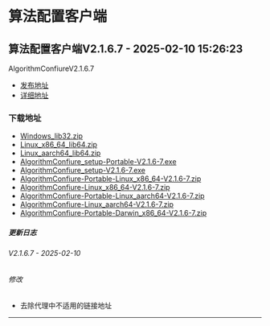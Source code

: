 # 算法配置客户端
## 算法配置客户端V2.1.6.7 - 2025-02-10 15:26:23
AlgorithmConfiureV2.1.6.7
*  [发布地址](https://github.com/jadehh/AlgorithmConfigUI/releases/tag/V2.1.6.7)
*  [详细地址](https://github.com/jadehh/jadehh_file/releases/tag/AlgorithmConfiureV2.1.6.7)
### 下载地址
* [Windows_lib32.zip](https://github.com/jadehh/jadehh_file/releases/download/AlgorithmConfiureV2.1.6.7/Windows_lib32.zip)
* [Linux_x86_64_lib64.zip](https://github.com/jadehh/jadehh_file/releases/download/AlgorithmConfiureV2.1.6.7/Linux_x86_64_lib64.zip)
* [Linux_aarch64_lib64.zip](https://github.com/jadehh/jadehh_file/releases/download/AlgorithmConfiureV2.1.6.7/Linux_aarch64_lib64.zip)
* [AlgorithmConfiure_setup-Portable-V2.1.6-7.exe](https://github.com/jadehh/jadehh_file/releases/download/AlgorithmConfiureV2.1.6.7/AlgorithmConfiure_setup-Portable-V2.1.6-7.exe)
* [AlgorithmConfiure_setup-V2.1.6-7.exe](https://github.com/jadehh/jadehh_file/releases/download/AlgorithmConfiureV2.1.6.7/AlgorithmConfiure_setup-V2.1.6-7.exe)
* [AlgorithmConfiure-Portable-Linux_x86_64-V2.1.6-7.zip](https://github.com/jadehh/jadehh_file/releases/download/AlgorithmConfiureV2.1.6.7/AlgorithmConfiure-Portable-Linux_x86_64-V2.1.6-7.zip)
* [AlgorithmConfiure-Linux_x86_64-V2.1.6-7.zip](https://github.com/jadehh/jadehh_file/releases/download/AlgorithmConfiureV2.1.6.7/AlgorithmConfiure-Linux_x86_64-V2.1.6-7.zip)
* [AlgorithmConfiure-Portable-Linux_aarch64-V2.1.6-7.zip](https://github.com/jadehh/jadehh_file/releases/download/AlgorithmConfiureV2.1.6.7/AlgorithmConfiure-Portable-Linux_aarch64-V2.1.6-7.zip)
* [AlgorithmConfiure-Linux_aarch64-V2.1.6-7.zip](https://github.com/jadehh/jadehh_file/releases/download/AlgorithmConfiureV2.1.6.7/AlgorithmConfiure-Linux_aarch64-V2.1.6-7.zip)
* [AlgorithmConfiure-Portable-Darwin_x86_64-V2.1.6-7.zip](https://github.com/jadehh/jadehh_file/releases/download/AlgorithmConfiureV2.1.6.7/AlgorithmConfiure-Portable-Darwin_x86_64-V2.1.6-7.zip)
##### 更新日志
###### V2.1.6.7 - 2025-02-10
###### 修改
* 去除代理中不适用的链接地址
---
